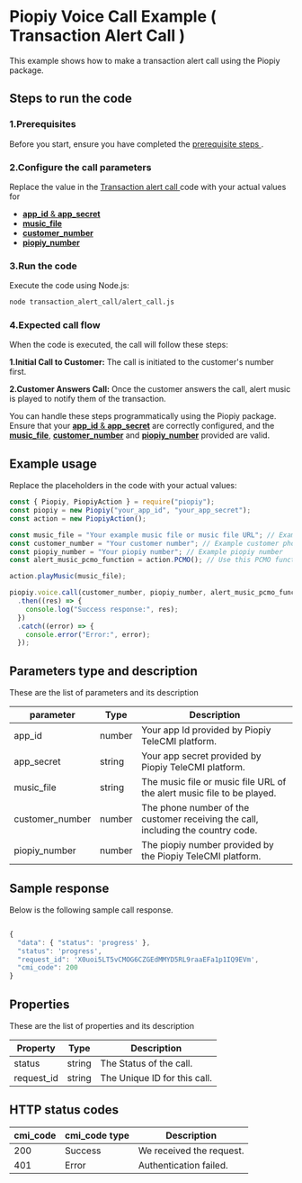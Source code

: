 # Piopiy Voice Call Example ( Transaction Alert Call )

This example shows how to make a transaction alert call using the Piopiy package.

## Steps to run the code

### 1.Prerequisites

Before you start, ensure you have completed the [ prerequisite steps ](/README.md).

### 2.Configure the call parameters

Replace the value in the [ Transaction alert call ](/transaction_alert_call/alert_call.js) code with your actual values for

- [**app_id** & **app_secret**](https://github.com/telecmi/piopiy_node_example/blob/development/transaction_alert_call/alert_call.js#L2)
- [**music_file**](https://github.com/telecmi/piopiy_node_example/blob/development/transaction_alert_call/alert_call.js#L5)
- [**customer_number**](https://github.com/telecmi/piopiy_node_example/blob/development/transaction_alert_call/alert_call.js#L6)
- [**piopiy_number**](https://github.com/telecmi/piopiy_node_example/blob/development/transaction_alert_call/alert_call.js#L7)

### 3.Run the code

Execute the code using Node.js:

```sh
node transaction_alert_call/alert_call.js
```

### 4.Expected call flow

When the code is executed, the call will follow these steps:

**1.Initial Call to Customer:** The call is initiated to the customer's number first.

**2.Customer Answers Call:** Once the customer answers the call, alert music is played to notify them of the transaction.

You can handle these steps programmatically using the Piopiy package. Ensure that your [**app_id** & **app_secret**](https://github.com/telecmi/piopiy_node_example/blob/development/transaction_alert_call/alert_call.js#L2) are correctly configured, and the [**music_file**](https://github.com/telecmi/piopiy_node_example/blob/development/transaction_alert_call/alert_call.js#L5), [**customer_number**](https://github.com/telecmi/piopiy_node_example/blob/development/transaction_alert_call/alert_call.js#L6) and [**piopiy_number**](https://github.com/telecmi/piopiy_node_example/blob/development/transaction_alert_call/alert_call.js#L7) provided are valid.

## Example usage

Replace the placeholders in the code with your actual values:

```javascript
const { Piopiy, PiopiyAction } = require("piopiy");
const piopiy = new Piopiy("your_app_id", "your_app_secret");
const action = new PiopiyAction();

const music_file = "Your example music file or music file URL"; // Example alert music file or music file URL
const customer_number = "Your customer number"; // Example customer phone number
const piopiy_number = "Your piopiy number"; // Example piopiy number
const alert_music_pcmo_function = action.PCMO(); // Use this PCMO function to play your alert music.

action.playMusic(music_file);

piopiy.voice.call(customer_number, piopiy_number, alert_music_pcmo_function)
  .then((res) => {
    console.log("Success response:", res);
  })
  .catch((error) => {
    console.error("Error:", error);
  });
```

## Parameters type and description

These are the list of parameters and its description

| parameter       | Type   | Description                                                                      |
| --------------- | ------ | -------------------------------------------------------------------------------- |
| app_id          | number | Your app Id provided by Piopiy TeleCMI platform.                                 |
| app_secret      | string | Your app secret provided by Piopiy TeleCMI platform.                             |
| music_file      | string | The music file or music file URL of the alert music file to be played.           |
| customer_number | number | The phone number of the customer receiving the call, including the country code. |
| piopiy_number   | number | The piopiy number provided by the Piopiy TeleCMI platform.                       |

## Sample response

Below is the following sample call response.

```javascript

{
  "data": { "status": 'progress' },
  "status": 'progress',
  "request_id": 'X0uoi5LT5vCMOG6CZGEdMMYD5RL9raaEFa1p1IQ9EVm',
  "cmi_code": 200
}

```

## Properties

These are the list of properties and its description

| Property   | Type   | Description                  |
| ---------- | ------ | ---------------------------- |
| status     | string | The Status of the call.      |
| request_id | string | The Unique ID for this call. |

## HTTP status codes

| cmi_code | cmi_code type | Description              |
| -------- | ------------- | ------------------------ |
| 200      | Success       | We received the request. |
| 401      | Error         | Authentication failed.   |
